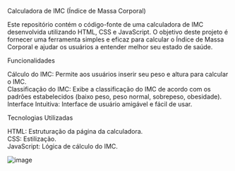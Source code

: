 Calculadora de IMC (Índice de Massa Corporal)

Este repositório contém o código-fonte de uma calculadora de IMC desenvolvida utilizando HTML, CSS e JavaScript. O objetivo deste projeto é fornecer uma ferramenta simples e eficaz para calcular o Índice de Massa Corporal e ajudar os usuários a entender melhor seu estado de saúde.

Funcionalidades

Cálculo do IMC: Permite aos usuários inserir seu peso e altura para calcular o IMC.<br>
Classificação do IMC: Exibe a classificação do IMC de acordo com os padrões estabelecidos (baixo peso, peso normal, sobrepeso, obesidade).<br>
Interface Intuitiva: Interface de usuário amigável e fácil de usar.<br>

Tecnologias Utilizadas

HTML: Estruturação da página da calculadora.<br>
CSS: Estilização.<br>
JavaScript: Lógica de cálculo do IMC.<br>

![image](https://github.com/vieiraadev/calculator_imc_Js/assets/164572708/faa7e5ee-b2ce-414f-841b-2f562ebaf048)

